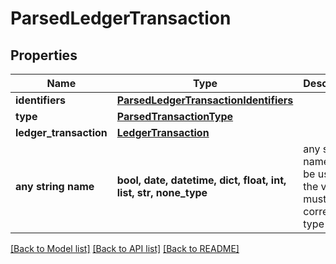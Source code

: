 # ParsedLedgerTransaction


## Properties
Name | Type | Description | Notes
------------ | ------------- | ------------- | -------------
**identifiers** | [**ParsedLedgerTransactionIdentifiers**](ParsedLedgerTransactionIdentifiers.md) |  | 
**type** | [**ParsedTransactionType**](ParsedTransactionType.md) |  | 
**ledger_transaction** | [**LedgerTransaction**](LedgerTransaction.md) |  | [optional] 
**any string name** | **bool, date, datetime, dict, float, int, list, str, none_type** | any string name can be used but the value must be the correct type | [optional]

[[Back to Model list]](../README.md#documentation-for-models) [[Back to API list]](../README.md#documentation-for-api-endpoints) [[Back to README]](../README.md)


